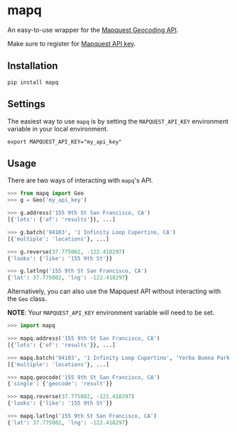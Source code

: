 mapq
====

An easy-to-use wrapper for the [Mapquest Geocoding API](http://www.mapquestapi.com/geocoding/).

Make sure to register for [Mapquest API key](http://developer.mapquest.com/).


Installation
------------

    pip install mapq


Settings
--------

The easiest way to use `mapq` is by setting the `MAPQUEST_API_KEY`
environment variable in your local environment.

    export MAPQUEST_API_KEY="my_api_key"


Usage
-----

There are two ways of interacting with `mapq`'s API.

```python
>>> from mapq import Geo
>>> g = Geo('my_api_key')

>>> g.address('155 9th St San Francisco, CA')
[{'lots': {'of': 'results'}}, ...]

>>> g.batch('94103', '1 Infinity Loop Cupertino, CA')
[{'multiple': 'locations'}, ...]

>>> g.reverse(37.775002, -122.418297)
{'looks': {'like': '155 9th St'}}

>>> g.latlng('155 9th St San Francisco, CA')
{'lat': 37.775002, 'lng': -122.418297}
```

Alternatively, you can also use the Mapquest API without interacting with the `Geo`
class.

**NOTE**: Your `MAPQUEST_API_KEY` environment variable will need to be
set.

```python
>>> import mapq

>>> mapq.address('155 9th St San Francisco, CA')
[{'lots': {'of': 'results'}}, ...]

>>> mapq.batch('94103', '1 Infinity Loop Cupertino', 'Yerba Buena Park')
[{'multiple': 'locations'}, ...]

>>> mapq.geocode('155 9th St San Francisco, CA')
{'single': {'geocode': 'result'}}

>>> mapq.reverse(37.775002, -122.418297)
{'looks': {'like': '155 9th St'}}

>>> mapq.latlng('155 9th St San Francisco, CA')
{'lat': 37.775002, 'lng': -122.418297}
```
